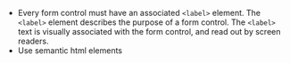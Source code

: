 * Every form control must have an associated `<label>` element. The `<label>` element describes the purpose of a form control. The `<label>` text is visually associated with the form control, and read out by screen readers.
* Use semantic html elements 